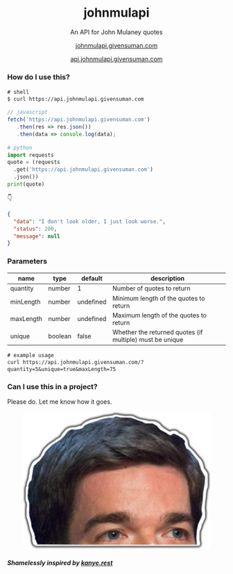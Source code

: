 <div align="center">

# johnmulapi

An API for John Mulaney quotes

[johnmulapi.givensuman.com](https://johnmulapi.givensuman.com)

[api.johnmulapi.givensuman.com](https://api.johnmulapi.givensuman.com)

</div>

### How do I use this?

```shell
# shell
$ curl https://api.johnmulapi.givensuman.com
```

```javascript
// javascript
fetch('https://api.johnmulapi.givensuman.com')
   .then(res => res.json())
   .then(data => console.log(data);
```

```python
# python
import requests
quote = (requests
  .get('https://api.johnmulapi.givensuman.com')
  .json())
print(quote)
```

👇

```json
{
  "data": "I don't look older, I just look worse.",
  "status": 200,
  "message": null
}
```

### Parameters

| name      | type    | default   | description                                              |
| --------- | ------- | --------- | -------------------------------------------------------- |
| quantity  | number  | 1         | Number of quotes to return                               |
| minLength | number  | undefined | Minimum length of the quotes to return                   |
| maxLength | number  | undefined | Maximum length of the quotes to return                   |
| unique    | boolean | false     | Whether the returned quotes (if multiple) must be unique |

```
# example usage
curl https://api.johnmulapi.givensuman.com/?quantity=5&unique=true&maxLength=75
```

### Can I use this in a project?

Please do. Let me know how it goes.

<p align="center">
<img alt="John Mulaney's Head" src='./assets/mulaney_head.png' />
</p>

##### Shamelessly inspired by [kanye.rest](https://kanye.rest/)
